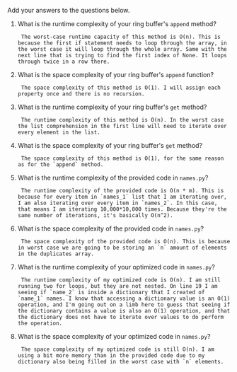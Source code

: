Add your answers to the questions below.

1. What is the runtime complexity of your ring buffer's `append` method?

        The worst-case runtime capacity of this method is O(n). This is because the first if statement needs to loop through the array, in the worst case it will loop through the whole array. Same with the next line that is trying to find the first index of None. It loops through twice in a row there.
        
2. What is the space complexity of your ring buffer's `append` function?

        The space complexity of this method is O(1). I will assign each property once and there is no recursion.

3. What is the runtime complexity of your ring buffer's `get` method?

        The runtime complexity of this method is O(n). In the worst case the list comprehension in the first line will need to iterate over every element in the list.

4. What is the space complexity of your ring buffer's `get` method?
        
        The space complexity of this method is O(1), for the same reason as for the `append` method.


5. What is the runtime complexity of the provided code in `names.py`?

        The runtime complexity of the provided code is O(n * m). This is because for every item in `names_1` list that I am iterating over, I am also iterating over every item in `names_2`. In this case, that means I am iterating 10,000*10,000 times. Because they're the same number of iterations, it's basically O(n^2).



6. What is the space complexity of the provided code in `names.py`?

        The space complexity of the provided code is O(n). This is because in worst case we are going to be storing an `n` amount of elements in the duplicates array.

7. What is the runtime complexity of your optimized code in `names.py`?
        
        The runtime complexity of my optimized code is O(n). I am still running two for loops, but they are not nested. On line 19 I am seeing if `name_2` is inside a dictionary that I created of `name_1` names. I know that accessing a dictionary value is an O(1) operation, and I'm going out on a limb here to guess that seeing if the dictionary contains a value is also an O(1) operation, and that the dictionary does not have to iterate over values to do perform the operation.

8. What is the space complexity of your optimized code in `names.py`?
        
        The space complexity of my optimized code is still O(n). I am using a bit more memory than in the provided code due to my dictionary also being filled in the worst case with `n` elements.

